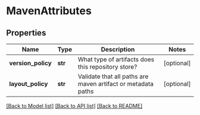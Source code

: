 # MavenAttributes

## Properties
Name | Type | Description | Notes
------------ | ------------- | ------------- | -------------
**version_policy** | **str** | What type of artifacts does this repository store? | [optional] 
**layout_policy** | **str** | Validate that all paths are maven artifact or metadata paths | [optional] 

[[Back to Model list]](../README.md#documentation-for-models) [[Back to API list]](../README.md#documentation-for-api-endpoints) [[Back to README]](../README.md)


